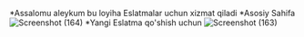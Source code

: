  *Assalomu aleykum bu loyiha Eslatmalar uchun xizmat qiladi
*Asosiy Sahifa
![Screenshot (164)](https://github.com/fazliddinbaxtiyorov/Remember/assets/137509986/3a895140-a821-4c23-8bb0-c8a17932c3a5)
*Yangi Eslatma qo'shish uchun
![Screenshot (163)](https://github.com/fazliddinbaxtiyorov/Remember/assets/137509986/8ba2690c-3eb7-4a7a-b77a-be253e2b6440)


